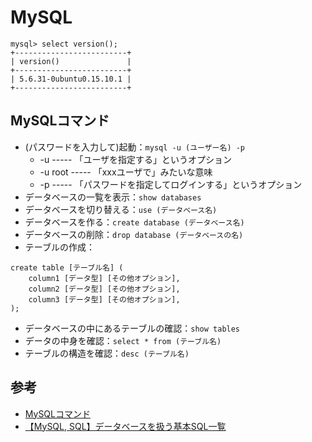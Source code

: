 # MySQL

```
mysql> select version();
+-------------------------+
| version()               |
+-------------------------+
| 5.6.31-0ubuntu0.15.10.1 |
+-------------------------+

```

## MySQLコマンド

* (パスワードを入力して)起動：```mysql -u (ユーザー名) -p```
	- -u ----- 「ユーザを指定する」というオプション
	- -u root ----- 「xxxユーザで」みたいな意味
	- -p ----- 「パスワードを指定してログインする」というオプション
* データベースの一覧を表示：```show databases```
* データベースを切り替える：```use (データベース名)```
* データベースを作る：```create database (データベース名)```
* データベースの削除：```drop database (データベースの名)```
* テーブルの作成：

```
create table [テーブル名] (
    column1 [データ型] [その他オプション],
    column2 [データ型] [その他オプション],
    column3 [データ型] [その他オプション],
);
```

* データベースの中にあるテーブルの確認：```show tables```
* データの中身を確認：```select * from (テーブル名)```
* テーブルの構造を確認：```desc (テーブル名)```

## 参考
* [MySQLコマンド](http://qiita.com/fukumone/items/2c75bd4a11a7817e6c9e)
* [【MySQL, SQL】データベースを扱う基本SQL一覧](http://qiita.com/knife0125/items/bb095a85d1a5d3c8f706)